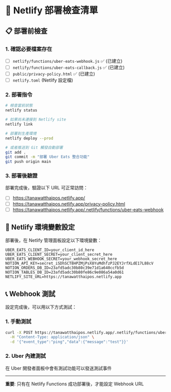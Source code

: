 # 🚀 Netlify 部署檢查清單

## 📋 部署前檢查

### 1. 確認必要檔案存在
- [ ] `netlify/functions/uber-eats-webhook.js` ✅ (已建立)
- [ ] `netlify/functions/uber-eats-callback.js` ✅ (已建立) 
- [ ] `public/privacy-policy.html` ✅ (已建立)
- [ ] `netlify.toml` (Netlify 設定檔)

### 2. 部署指令
```bash
# 檢查當前狀態
netlify status

# 如果尚未連接到 Netlify site
netlify link

# 部署到生產環境
netlify deploy --prod

# 或者推送到 Git 觸發自動部署
git add .
git commit -m "部署 Uber Eats 整合功能"
git push origin main
```

### 3. 部署後驗證
部署完成後，驗證以下 URL 可正常訪問：
- [ ] https://tanawatthaipos.netlify.app/
- [ ] https://tanawatthaipos.netlify.app/privacy-policy.html
- [ ] https://tanawatthaipos.netlify.app/.netlify/functions/uber-eats-webhook

## 🔧 Netlify 環境變數設定

部署後，在 Netlify 管理面板設定以下環境變數：

```
UBER_EATS_CLIENT_ID=your_client_id_here
UBER_EATS_CLIENT_SECRET=your_client_secret_here
UBER_EATS_WEBHOOK_SECRET=your_webhook_secret_here
NOTION_API_KEY=secret_iSDhSCT8HPZMjPsX8YuMdhfzPJ2EYJrfXLdE17L88cV
NOTION_ORDERS_DB_ID=23afd5adc30b80c39e71d1a640ccfb5d
NOTION_TABLES_DB_ID=23afd5adc30b80fe86c9e086a54a0d61
NETLIFY_SITE_URL=https://tanawatthaipos.netlify.app
```

## 📞 Webhook 測試

設定完成後，可以用以下方式測試：

### 1. 手動測試
```bash
curl -X POST https://tanawatthaipos.netlify.app/.netlify/functions/uber-eats-webhook \
  -H "Content-Type: application/json" \
  -d '{"event_type":"ping","data":{"message":"test"}}'
```

### 2. Uber 內建測試
在 Uber 開發者面板中會有測試功能可以發送測試事件

---

**重要**: 只有在 Netlify Functions 成功部署後，才能設定 Webhook URL
